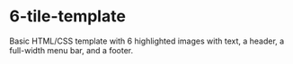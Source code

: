 # 6-tile-template
Basic HTML/CSS template with 6 highlighted images with text, a header, a full-width menu bar, and a footer.
